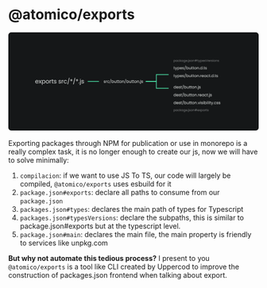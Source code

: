 # @atomico/exports

![](<../../.gitbook/assets/Grupo 2.png>)

Exporting packages through NPM for publication or use in monorepo is a really complex task, it is no longer enough to create our js, now we will have to solve minimally:

1. `compilacion`: if we want to use JS To TS, our code will largely be compiled, `@atomico/exports` uses esbuild for it
2. `package.json#exports`: declare all paths to consume from our `package.json`
3. `packages.json#types`: declares the main path of types for Typescript
4. `packages.json#typesVersions`: declare the subpaths, this is similar to package.json#exports but at the typescript level.
5. `package.json#main`: declares the main file, the main property is friendly to services like unpkg.com

**But why not automate this tedious process?** I present to you `@atomico/exports` is a tool like CLI created by Uppercod to improve the construction of packages.json frontend when talking about export.
